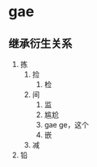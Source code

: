 # gae

## 继承衍生关系

1. 拣
   1. 捡
      1. 检
   2. 间
      1. 监
      2. 尴尬
      3. gae ge，这个
      4. 嵌
   3. 减
2. 铅



